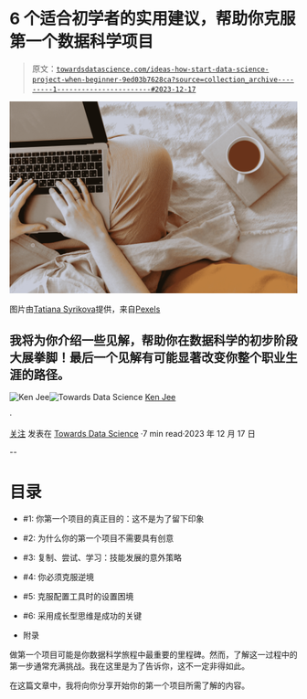 # 6 个适合初学者的实用建议，帮助你克服第一个数据科学项目

> 原文：[`towardsdatascience.com/ideas-how-start-data-science-project-when-beginner-9ed03b7628ca?source=collection_archive---------1-----------------------#2023-12-17`](https://towardsdatascience.com/ideas-how-start-data-science-project-when-beginner-9ed03b7628ca?source=collection_archive---------1-----------------------#2023-12-17)

![](img/16021b96807850880453e0d92ceb1cca.png)

图片由[Tatiana Syrikova](https://www.pexels.com/@tatianasyrikova/)提供，来自[Pexels](https://www.pexels.com/photo/from-above-crop-female-typing-on-keyboard-of-computer-near-tea-on-planner-at-home-3975586/)

## 我将为你介绍一些见解，帮助你在数据科学的初步阶段大展拳脚！最后一个见解有可能显著改变你整个职业生涯的路径。

[](https://medium.com/@kenneth.b.jee?source=post_page-----9ed03b7628ca--------------------------------)![Ken Jee](https://medium.com/@kenneth.b.jee?source=post_page-----9ed03b7628ca--------------------------------)[](https://towardsdatascience.com/?source=post_page-----9ed03b7628ca--------------------------------)![Towards Data Science](https://towardsdatascience.com/?source=post_page-----9ed03b7628ca--------------------------------) [Ken Jee](https://medium.com/@kenneth.b.jee?source=post_page-----9ed03b7628ca--------------------------------)

·

[关注](https://medium.com/m/signin?actionUrl=https%3A%2F%2Fmedium.com%2F_%2Fsubscribe%2Fuser%2F6ee1f7466557&operation=register&redirect=https%3A%2F%2Ftowardsdatascience.com%2Fideas-how-start-data-science-project-when-beginner-9ed03b7628ca&user=Ken+Jee&userId=6ee1f7466557&source=post_page-6ee1f7466557----9ed03b7628ca---------------------post_header-----------) 发表在 [Towards Data Science](https://towardsdatascience.com/?source=post_page-----9ed03b7628ca--------------------------------) ·7 min read·2023 年 12 月 17 日[](https://medium.com/m/signin?actionUrl=https%3A%2F%2Fmedium.com%2F_%2Fvote%2Ftowards-data-science%2F9ed03b7628ca&operation=register&redirect=https%3A%2F%2Ftowardsdatascience.com%2Fideas-how-start-data-science-project-when-beginner-9ed03b7628ca&user=Ken+Jee&userId=6ee1f7466557&source=-----9ed03b7628ca---------------------clap_footer-----------)

--

[](https://medium.com/m/signin?actionUrl=https%3A%2F%2Fmedium.com%2F_%2Fbookmark%2Fp%2F9ed03b7628ca&operation=register&redirect=https%3A%2F%2Ftowardsdatascience.com%2Fideas-how-start-data-science-project-when-beginner-9ed03b7628ca&source=-----9ed03b7628ca---------------------bookmark_footer-----------)

# 目录

+   #1: 你第一个项目的真正目的：这不是为了留下印象

+   #2: 为什么你的第一个项目不需要具有创意

+   #3: 复制、尝试、学习：技能发展的意外策略

+   #4: 你必须克服逆境

+   #5: 克服配置工具时的设置困境

+   #6: 采用成长型思维是成功的关键

+   附录

做第一个项目可能是你数据科学旅程中最重要的里程碑。然而，了解这一过程中的第一步通常充满挑战。我在这里是为了告诉你，这不一定非得如此。

在这篇文章中，我将向你分享开始你的第一个项目所需了解的内容。
